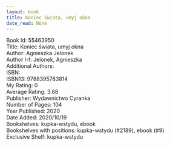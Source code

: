 ```yaml
---
layout: book
title: Koniec świata, umyj okna
date_read: None
---
```


Book Id: 55463950<br />
Title: Koniec świata, umyj okna<br />
Author: Agnieszka Jelonek<br />
Author l-f: Jelonek, Agnieszka<br />
Additional Authors: <br />
ISBN: <br />
ISBN13: 9788395783814<br />
My Rating: 0<br />
Average Rating: 3.68<br />
Publisher: Wydawnictwo Cyranka<br />
Number of Pages: 104<br />
Year Published: 2020<br />
Date Added: 2020/10/19<br />
Bookshelves: kupka-wstydu, ebook<br />
Bookshelves with positions: kupka-wstydu (#2189), ebook (#9)<br />
Exclusive Shelf: kupka-wstydu<br />

